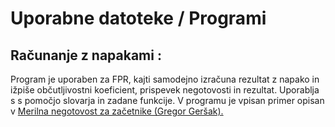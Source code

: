 # Uporabne datoteke / Programi

## Računanje z napakami :

Program je uporaben za FPR, kajti samodejno izračuna rezultat z napako in ižpiše občutljivostni koeficient, prispevek negotovosti in rezultat.
Uporablja s s pomočjo slovarja in zadane funkcije. V programu je vpisan primer opisan v [Merilna negotovost
za začetnike (Gregor Geršak). ](https://predmeti.fmf.uni-lj.si/fizprak2?action=AttachFile&do=get&target=merilna_negotovost_za_zacetnike_v4.pdf)
